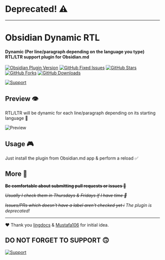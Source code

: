 # Deprecated! :warning:

---

# Obsidian Dynamic RTL

#### Dynamic (Per line/paragraph depending on the language you type) RTL/LTR support plugin for Obsidian.md

[![Obsidian Plugin Version](https://img.shields.io/github/manifest-json/v/mwxgaf/obsidian-dynamic-rtl?color=blue&label=Community%20Plugins&logo=obsidian&logoColor=purple&style=flat)](https://obsidian.md)
[![GitHub Fixed Issues](https://img.shields.io/github/issues-closed/mwxgaf/obsidian-dynamic-rtl?color=success&label=issues&logo=github&style=flat)](https://github.com/mwxgaf/obsidian-dynamic-rtl/issues?q=is%3Aissue+is%3Aclosed)
[![GitHub Stars](https://img.shields.io/github/stars/mwxgaf/obsidian-dynamic-rtl?color=gold&logo=github&style=flat)](https://github.com/mwxgaf/obsidian-dynamic-rtl/stargazers)
[![GitHub Forks](https://img.shields.io/github/forks/mwxgaf/obsidian-dynamic-rtl?logo=github)](https://github.com/mwxgaf/obsidian-dynamic-rtl/network/members)
[![GitHub Downloads](https://img.shields.io/github/downloads/mwxgaf/obsidian-dynamic-rtl/total?logo=github)](https://github.com/mwxgaf/obsidian-dynamic-rtl/releases)

[![Support](https://raw.githubusercontent.com/mwxgaf/obsidian-dynamic-rtl/master/support.png)](https://mwxgaf.ir/support)

## Preview 👁️

RTL/LTR will be dynamic for each line/paragraph depending on its starting language 🙂

![Preview](https://raw.githubusercontent.com/mwxgaf/obsidian-dynamic-rtl/master/preview.png)

## Usage 🎮

Just install the plugin from Obsidian.md app & perform a reload ✅

## More 🤔

~~**Be comfortable about submitting pull requests or issues 🐧**~~

~~_Usually I check them in Thursdays & Fridays if I have time 📆_~~

~~_Issues/PRs which doesn't have a label aren't checked yet ℹ️_~~ _The plugin is deprecated!_

---

❤️ Thank you [lingdocs](https://forum.obsidian.md/u/lingdocs) & [Mustafa106](https://forum.obsidian.md/u/mustafa106) for initial idea.

## DO NOT FORGET TO SUPPORT 🙃

[![Support](https://raw.githubusercontent.com/mwxgaf/obsidian-dynamic-rtl/master/support.png)](https://mwxgaf.ir/support)
